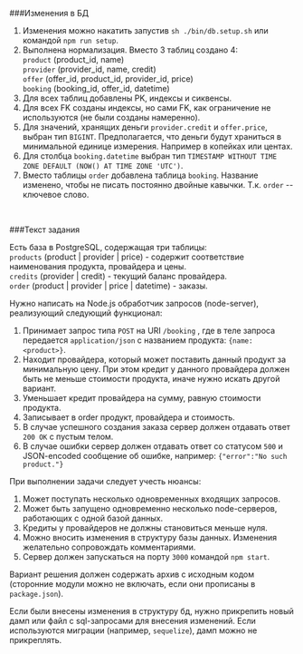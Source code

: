 ###Изменения в БД

1. Изменения можно накатить запустив `sh ./bin/db.setup.sh` или командой `npm run setup`.
2. Выполнена нормализация. Вместо 3 таблиц создано 4:  
  `product` (product_id, name)  
  `provider` (provider_id, name, credit)  
  `offer` (offer_id, product_id, provider_id, price)  
  `booking` (booking_id, offer_id, datetime)  
3. Для всех таблиц добавлены PK, индексы и сиквенсы.
4. Для всех FK созданы индексы, но сами FK, как ограничение не используются (не были созданы намеренно).
5. Для значений, хранящих деньги `provider.credit` и `offer.price`, выбран тип `BIGINT`. Предполагается, что деньги будут храниться в минимальной единице измерения. Например в копейках или центах.
6. Для столбца `booking.datetime` выбран тип `TIMESTAMP WITHOUT TIME ZONE DEFAULT (NOW() AT TIME ZONE 'UTC')`.
7. Вместо таблицы `order` добавлена таблица `booking`. Название изменено, чтобы не писать постоянно двойные кавычки. Т.к. `order` -- ключевое слово.

<br />

###Текст задания

Есть база в PostgreSQL, содержащая три таблицы:  
  `products` (product | provider | price) - содержит соответствие наименования продукта, провайдера и цены.  
  `credits` (provider | credit) - текущий баланс провайдера.  
  `order` (product | provider | price | datetime) - заказы.  

Нужно написать на Node.js обработчик запросов (node-server), реализующий следующий функционал:

1. Принимает запрос типа `POST` на URI `/booking` , где в теле запроса передается `application/json` с названием продукта: `{name: <product>}`.
2. Находит провайдера, который может поставить данный продукт за минимальную цену. При этом кредит у данного провайдера должен быть не меньше стоимости продукта, иначе нужно искать другой вариант.
3. Уменьшает кредит провайдера на сумму, равную стоимости продукта.
4. Записывает в order продукт, провайдера и стоимость.
5. В случае успешного создания заказа сервер должен отдавать ответ `200 OK` с пустым телом.
6. В случае ошибки сервер должен отдавать ответ со статусом `500` и JSON-encoded сообщение об ошибке, например: `{"error":"No such product."}`

При выполнении задачи следует учесть нюансы:

1. Может поступать несколько одновременных входящих запросов.
2. Может быть запущено одновременно несколько node-серверов, работающих с одной базой данных.
3. Кредиты у провайдеров не должны становиться меньше нуля.
4. Можно вносить изменения в структуру базы данных. Изменения желательно сопровождать комментариями.
5. Сервер должен запускаться на порту `3000` командой `npm start`.

Вариант решения должен содержать архив с исходным кодом (сторонние модули можно не включать, если они прописаны в `package.json`).

Если были внесены изменения в структуру бд, нужно прикрепить новый дамп или файл с sql-запросами для внесения изменений. Если используются миграции (например, `sequelize`), дамп можно не прикреплять.
